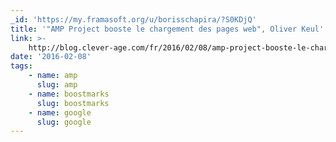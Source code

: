 ```yaml
---
_id: 'https://my.framasoft.org/u/borisschapira/?S0KDjQ'
title: '"AMP Project booste le chargement des pages web", Oliver Keul'
link: >-
    http://blog.clever-age.com/fr/2016/02/08/amp-project-booste-le-chargement-des-pages-web/
date: '2016-02-08'
tags:
    - name: amp
      slug: amp
    - name: boostmarks
      slug: boostmarks
    - name: google
      slug: google
---
```


<div class="markdown"><p></p></div>
